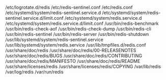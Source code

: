 /etc/logrotate.d/redis
/etc/redis-sentinel.conf
/etc/redis.conf
/etc/systemd/system/redis-sentinel.service.d
/etc/systemd/system/redis-sentinel.service.d/limit.conf
/etc/systemd/system/redis.service.d
/etc/systemd/system/redis.service.d/limit.conf
/usr/bin/redis-benchmark
/usr/bin/redis-check-aof
/usr/bin/redis-check-dump
/usr/bin/redis-cli
/usr/bin/redis-sentinel
/usr/bin/redis-server
/usr/bin/redis-shutdown
/usr/lib/systemd/system/redis-sentinel.service
/usr/lib/systemd/system/redis.service
/usr/lib/tmpfiles.d/redis.conf
/usr/share/doc/redis
/usr/share/doc/redis/00-RELEASENOTES
/usr/share/doc/redis/BUGS
/usr/share/doc/redis/CONTRIBUTING
/usr/share/doc/redis/MANIFESTO
/usr/share/doc/redis/README
/usr/share/licenses/redis
/usr/share/licenses/redis/COPYING
/var/lib/redis
/var/log/redis
/var/run/redis
